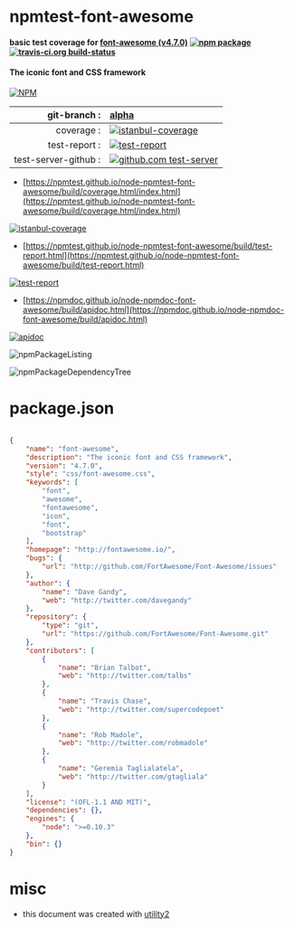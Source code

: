 # npmtest-font-awesome

#### basic test coverage for  [font-awesome (v4.7.0)](http://fontawesome.io/)  [![npm package](https://img.shields.io/npm/v/npmtest-font-awesome.svg?style=flat-square)](https://www.npmjs.org/package/npmtest-font-awesome) [![travis-ci.org build-status](https://api.travis-ci.org/npmtest/node-npmtest-font-awesome.svg)](https://travis-ci.org/npmtest/node-npmtest-font-awesome)

#### The iconic font and CSS framework

[![NPM](https://nodei.co/npm/font-awesome.png?downloads=true&downloadRank=true&stars=true)](https://www.npmjs.com/package/font-awesome)

| git-branch : | [alpha](https://github.com/npmtest/node-npmtest-font-awesome/tree/alpha)|
|--:|:--|
| coverage : | [![istanbul-coverage](https://npmtest.github.io/node-npmtest-font-awesome/build/coverage.badge.svg)](https://npmtest.github.io/node-npmtest-font-awesome/build/coverage.html/index.html)|
| test-report : | [![test-report](https://npmtest.github.io/node-npmtest-font-awesome/build/test-report.badge.svg)](https://npmtest.github.io/node-npmtest-font-awesome/build/test-report.html)|
| test-server-github : | [![github.com test-server](https://npmtest.github.io/node-npmtest-font-awesome/GitHub-Mark-32px.png)](https://npmtest.github.io/node-npmtest-font-awesome/build/app/index.html) | | build-artifacts : | [![build-artifacts](https://npmtest.github.io/node-npmtest-font-awesome/glyphicons_144_folder_open.png)](https://github.com/npmtest/node-npmtest-font-awesome/tree/gh-pages/build)|

- [https://npmtest.github.io/node-npmtest-font-awesome/build/coverage.html/index.html](https://npmtest.github.io/node-npmtest-font-awesome/build/coverage.html/index.html)

[![istanbul-coverage](https://npmtest.github.io/node-npmtest-font-awesome/build/screenCapture.buildCi.browser.%252Ftmp%252Fbuild%252Fcoverage.lib.html.png)](https://npmtest.github.io/node-npmtest-font-awesome/build/coverage.html/index.html)

- [https://npmtest.github.io/node-npmtest-font-awesome/build/test-report.html](https://npmtest.github.io/node-npmtest-font-awesome/build/test-report.html)

[![test-report](https://npmtest.github.io/node-npmtest-font-awesome/build/screenCapture.buildCi.browser.%252Ftmp%252Fbuild%252Ftest-report.html.png)](https://npmtest.github.io/node-npmtest-font-awesome/build/test-report.html)

- [https://npmdoc.github.io/node-npmdoc-font-awesome/build/apidoc.html](https://npmdoc.github.io/node-npmdoc-font-awesome/build/apidoc.html)

[![apidoc](https://npmdoc.github.io/node-npmdoc-font-awesome/build/screenCapture.buildCi.browser.%252Ftmp%252Fbuild%252Fapidoc.html.png)](https://npmdoc.github.io/node-npmdoc-font-awesome/build/apidoc.html)

![npmPackageListing](https://npmtest.github.io/node-npmtest-font-awesome/build/screenCapture.npmPackageListing.svg)

![npmPackageDependencyTree](https://npmtest.github.io/node-npmtest-font-awesome/build/screenCapture.npmPackageDependencyTree.svg)



# package.json

```json

{
    "name": "font-awesome",
    "description": "The iconic font and CSS framework",
    "version": "4.7.0",
    "style": "css/font-awesome.css",
    "keywords": [
        "font",
        "awesome",
        "fontawesome",
        "icon",
        "font",
        "bootstrap"
    ],
    "homepage": "http://fontawesome.io/",
    "bugs": {
        "url": "http://github.com/FortAwesome/Font-Awesome/issues"
    },
    "author": {
        "name": "Dave Gandy",
        "web": "http://twitter.com/davegandy"
    },
    "repository": {
        "type": "git",
        "url": "https://github.com/FortAwesome/Font-Awesome.git"
    },
    "contributors": [
        {
            "name": "Brian Talbot",
            "web": "http://twitter.com/talbs"
        },
        {
            "name": "Travis Chase",
            "web": "http://twitter.com/supercodepoet"
        },
        {
            "name": "Rob Madole",
            "web": "http://twitter.com/robmadole"
        },
        {
            "name": "Geremia Taglialatela",
            "web": "http://twitter.com/gtagliala"
        }
    ],
    "license": "(OFL-1.1 AND MIT)",
    "dependencies": {},
    "engines": {
        "node": ">=0.10.3"
    },
    "bin": {}
}
```



# misc
- this document was created with [utility2](https://github.com/kaizhu256/node-utility2)
